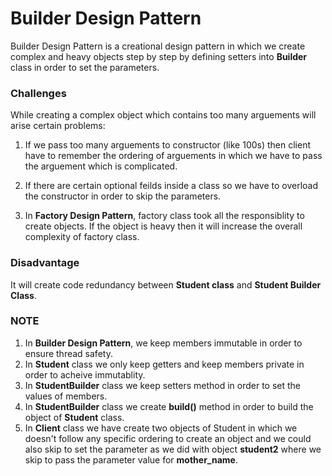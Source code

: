 # Builder Design Pattern
Builder Design Pattern is a creational design pattern in which we create complex and heavy objects step by step by defining setters into **Builder** class in order to set the parameters.

### Challenges
While creating a complex object which contains too many arguements will arise certain problems:

1. If we pass too many arguements to constructor (like 100s) then client have to remember the ordering of arguements in which we have to pass the arguement which is complicated.

2. If there are certain optional feilds inside a class so we have to overload the constructor in order to skip the parameters.

3. In **Factory Design Pattern**, factory class took all the responsiblity to create objects. If the object is heavy then it will increase the overall complexity of factory class.

### Disadvantage
It will create code redundancy between **Student class** and **Student Builder Class**.

### NOTE
1. In **Builder Design Pattern**, we keep members immutable in order to ensure thread safety.
2. In **Student** class we only keep getters and keep members private in order to acheive immutablity.
3. In **StudentBuilder** class we keep setters method in order to set the values of members.
4. In **StudentBuilder** class we create **build()** method in order to build the object of **Student** class.
5. In **Client** class we have create two objects of Student in which we doesn't follow any specific ordering to create an object and we could also skip to set the parameter as we did with object **student2** where we skip to pass the parameter value for **mother_name**.